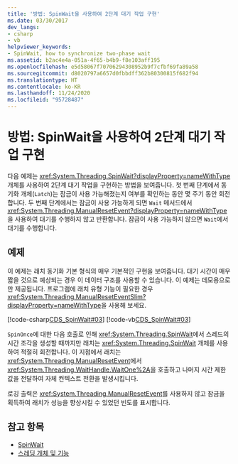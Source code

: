 ```yaml
---
title: '방법: SpinWait을 사용하여 2단계 대기 작업 구현'
ms.date: 03/30/2017
dev_langs:
- csharp
- vb
helpviewer_keywords:
- SpinWait, how to synchronize two-phase wait
ms.assetid: b2ac4e4a-051a-4f65-b4b9-f8e103aff195
ms.openlocfilehash: e5d58067f70706294308952b9f7cfbf69fa89a58
ms.sourcegitcommit: d8020797a6657d0fbbdff362b80300815f682f94
ms.translationtype: HT
ms.contentlocale: ko-KR
ms.lasthandoff: 11/24/2020
ms.locfileid: "95728487"
---
```

# <a name="how-to-use-spinwait-to-implement-a-two-phase-wait-operation"></a>방법: SpinWait을 사용하여 2단계 대기 작업 구현

다음 예제는 <xref:System.Threading.SpinWait?displayProperty=nameWithType> 개체를 사용하여 2단계 대기 작업을 구현하는 방법을 보여줍니다. 첫 번째 단계에서 동기화 개체(`Latch`)는 잠금이 사용 가능해졌는지 여부를 확인하는 동안 몇 주기 동안 회전합니다. 두 번째 단계에서는 잠금이 사용 가능하게 되면 `Wait` 메서드에서 <xref:System.Threading.ManualResetEvent?displayProperty=nameWithType>을 사용하여 대기를 수행하지 않고 반환합니다. 잠금이 사용 가능하지 않으면 `Wait`에서 대기를 수행합니다.  
  
## <a name="example"></a>예제  

 이 예제는 래치 동기화 기본 형식의 매우 기본적인 구현을 보여줍니다. 대기 시간이 매우 짧을 것으로 예상되는 경우 이 데이터 구조를 사용할 수 있습니다. 이 예제는 데모용으로만 제공됩니다. 프로그램에 래치 유형 기능이 필요한 경우 <xref:System.Threading.ManualResetEventSlim?displayProperty=nameWithType>을 사용해 보세요.  
  
 [!code-csharp[CDS_SpinWait#03](../../../samples/snippets/csharp/VS_Snippets_Misc/cds_spinwait/cs/spinwait03.cs#03)]
 [!code-vb[CDS_SpinWait#03](../../../samples/snippets/visualbasic/VS_Snippets_Misc/cds_spinwait/vb/spinwait2.vb#03)]  
  
 `SpinOnce`에 대한 다음 호출로 인해 <xref:System.Threading.SpinWait>에서 스레드의 시간 조각을 생성할 때까지만 래치는 <xref:System.Threading.SpinWait> 개체를 사용하여 적절히 회전합니다. 이 지점에서 래치는 <xref:System.Threading.ManualResetEvent>에서 <xref:System.Threading.WaitHandle.WaitOne%2A>을 호출하고 나머지 시간 제한 값을 전달하여 자체 컨텍스트 전환을 발생시킵니다.  
  
 로깅 출력은 <xref:System.Threading.ManualResetEvent>를 사용하지 않고 잠금을 획득하여 래치가 성능을 향상시킬 수 있었던 빈도를 표시합니다.  
  
## <a name="see-also"></a>참고 항목

- [SpinWait](spinwait.md)
- [스레딩 개체 및 기능](threading-objects-and-features.md)
